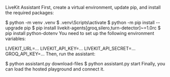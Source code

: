 LiveKit Assistant
First, create a virtual environment, update pip, and install the required packages:

$ python -m venv .venv
$ .venv\Scripts\activate
$ python -m pip install --upgrade pip
$ pip install livekit-agents[groq,silero,turn-detector]~=1.0rc
$ pip install python-dotenv
You need to set up the following environment variables:

LIVEKIT_URL=...
LIVEKIT_API_KEY=...
LIVEKIT_API_SECRET=...
GROQ_API_KEY=...
Then, run the assistant:

$ python assistant.py download-files
$ python assistant.py start
Finally, you can load the hosted playground and connect it.
